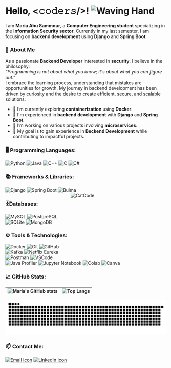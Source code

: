 # 𝐇𝐞𝐥𝐥𝐨, <𝚌𝚘𝚍𝚎𝚛𝚜/>! ![Waving Hand](https://github.com/JayantGoel001/JayantGoel001/blob/master/GIF/Hi.gif)

I am **Maria Abu Sammour**, a **Computer Engineering student** specializing in the **Information Security sector**. Currently in my last semester, I am focusing on **backend development** using **Django** and **Spring Boot**.


### 🌟 About Me

As a passionate **Backend Developer** interested in **security**, I believe in the philosophy:  
*"Programming is not about what you know; it's about what you can figure out."*  
I embrace the learning process, understanding that mistakes are opportunities for growth. 
My journey in backend development has been driven by curiosity and the desire 
to create efficient, secure, and scalable solutions.

- 🌱 I’m currently exploring **containerization** using **Docker**.
- 💼 I'm experienced in **backend development** with **Django** and **Spring Boot**. 
- 🔭 I’m working on various projects involving **microservices**.
- 🎯 My goal is to gain experience in **Beckend Development** while contributing to impactful projects.


### 🖥️ Programming Languages: 
![Python](https://img.shields.io/badge/Python-%2314354C.svg?style=flat&logo=python&logoColor=white)
![Java](https://img.shields.io/badge/Java-%23ED8B00.svg?style=flat&logo=java&logoColor=white)
![C++](https://img.shields.io/badge/C++-%2300599C.svg?style=flat&logo=c%2B%2B&logoColor=white)
![C](https://img.shields.io/badge/C-%2300599C.svg?style=flat&logo=c&logoColor=white)
![C#](https://img.shields.io/badge/C%23-%23239120.svg?style=flat&logo=c-sharp&logoColor=white)

### 📚 Frameworks & Libraries: 
![Django](https://img.shields.io/badge/Django-%23092E20.svg?style=flat&logo=django&logoColor=white)
![Spring Boot](https://img.shields.io/badge/Spring%20Boot-%236DB33F.svg?style=flat&logo=spring-boot&logoColor=white)
![Bulma](https://img.shields.io/badge/Bulma-%2300D1B2.svg?style=flat&logo=bulma&logoColor=white)
<img align="right" height="200" width="300" alt="CatCode" src="https://github.com/sharif-islam96403/sharif-islam96403/blob/main/CatCode.gif">

### 🗄️Databases: 
 ![MySQL](https://img.shields.io/badge/MySQL-%2300f.svg?style=flat&logo=mysql&logoColor=white) ![PostgreSQL](https://img.shields.io/badge/PostgreSQL-%23316192.svg?style=flat&logo=postgresql&logoColor=white)  ![SQLite](https://img.shields.io/badge/SQLite-%2307405e.svg?style=flat&logo=sqlite&logoColor=white) 
![MongoDB](https://img.shields.io/badge/MongoDB-%2347A248.svg?style=flat&logo=mongodb&logoColor=white)

### ⚙️ Tools & Technologies: 
![Docker](https://img.shields.io/badge/Docker-%230db7ed.svg?style=flat&logo=docker&logoColor=white)
![Git](https://img.shields.io/badge/Git-%23F05033.svg?style=flat&logo=git&logoColor=white)
![GitHub](https://img.shields.io/badge/GitHub-%23181717.svg?style=flat&logo=github&logoColor=white)
![Kafka](https://img.shields.io/badge/Apache%20Kafka-%2302314E.svg?style=flat&logo=apache-kafka&logoColor=white)
![Netflix Eureka](https://img.shields.io/badge/Netflix%20Eureka-%23B9090B.svg?style=flat&logo=netflix&logoColor=white)
![Postman](https://img.shields.io/badge/Postman-%23FF6C37.svg?style=flat&logo=postman&logoColor=white)
![VSCode](https://img.shields.io/badge/Visual%20Studio%20Code-%23007ACC.svg?style=flat&logo=visual-studio-code&logoColor=white)
![Java Profiler](https://img.shields.io/badge/Java%20Profiler-%23C07200.svg?style=flat&logo=java&logoColor=white)
![Jupyter Notebook](https://img.shields.io/badge/Jupyter%20Notebook-%23F37626.svg?style=flat&logo=jupyter&logoColor=white)
![Colab](https://img.shields.io/badge/Google%20Colab-%F9AB00.svg?style=flat&logo=googlecolab&logoColor=white)
![Canva](https://img.shields.io/badge/Canva-%23E03C31.svg?style=flat&logo=canva&logoColor=white)


### 📈 GitHub Stats:

| ![Maria's GitHub stats](https://github-readme-stats.vercel.app/api?username=Maria-Samoor&show_icons=true&theme=radical) | ![Top Langs](https://github-readme-stats.vercel.app/api/top-langs/?username=Maria-Samoor&layout=compact&theme=radical) |
| --- | --- |

![GitHub Snake](https://github.com/7oSkaaa/7oSkaaa/blob/output/github-contribution-grid-snake.svg?)

### 📫 Contact Me:
[![Email Icon](https://img.shields.io/badge/gmail-%23EA4335.svg?style=flat&logo=gmail&logoColor=white)](mailto:mariaabusamoor@gmail.com)  [![LinkedIn Icon](https://img.shields.io/badge/LinkedIn-%230A66C2.svg?style=flat&logo=linkedin&logoColor=white)](https://www.linkedin.com/in/mariaabusamoor)
